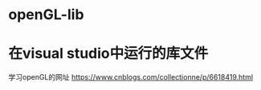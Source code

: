 # openGL-lib
# 在visual studio中运行的库文件
学习openGL的网址
https://www.cnblogs.com/collectionne/p/6618419.html
